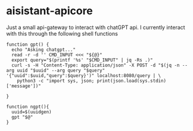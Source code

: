 # aisistant-apicore
Just a small api-gateway to interact with chatGPT api. I currently interact with this through the following shell functions

```
function gpt() {
  echo "Asking chatgpt..."
  read -r -d '' CMD_INPUT <<< "${@}"
  export query="$(printf '%s' "$CMD_INPUT" | jq -Rs .)"
  curl -s -H "Content-Type: application/json" -X POST -d "$(jq -n --arg uuid "$uuid" --arg query "$query" '{"uuid":$uuid,"query":$query}')" localhost:8080/query | \
    python3 -c "import sys, json; print(json.load(sys.stdin)['message'])"

}

function ngpt(){
  uuid=$(uuidgen)
  gpt "$@"
}
```
